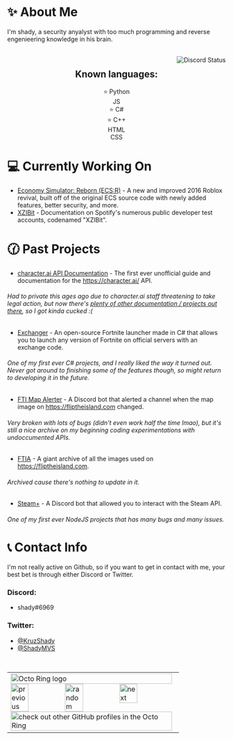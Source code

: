 # ✨ About Me

I'm shady, a security anyalyst with too much programming and reverse engenieering knowledge in his brain.

<br>
<img align="right" src="https://lanyard.cnrad.dev/api/876581935596589098" alt="Discord Status">

<h2 align="center"> Known languages: </h2>
<div align="center">
    ⭐ Python
    <br>
    JS
    <br>
    ⭐ C#
    <br>
    ⭐ C++
    <br>
    HTML
    <br>
    CSS
</div>
    
# 💻 Currently Working On
- [Economy Simulator: Reborn (ECS:R)](https://rbx.samu3l.wtf) - A new and improved 2016 Roblox revival, built off of the original ECS source code with newly added features, better security, and more.
- [XZIBit](https://github.com/u4pak/xzibit) - Documentation on Spotify's numerous public developer test accounts, codenamed "XZIBit".

# 🕜 Past Projects
- [character.ai API Documentation](https://github.com/u4pak/characterai-api) - The first ever unofficial guide and documentation for the https://character.ai/ API.

###### Had to private this ages ago due to character.ai staff threatening to take legal action, but now there's [plenty of other documentation / projects out there](https://github.com/drizzle-mizzle/CharacterAI-Discord-Bot), so I got kinda cucked :(

- [Exchanger](https://github.com/u4pak/exchanger) - An open-source Fortnite launcher made in C# that allows you to launch any version of Fortnite on official servers with an exchange code.

###### One of my first ever C# projects, and I really liked the way it turned out. Never got around to finishing some of the features though, so might return to developing it in the future.

- [FTI Map Alerter](https://github.com/u4pak/fti-map-alert) - A Discord bot that alerted a channel when the map image on https://fliptheisland.com changed.

###### Very broken with lots of bugs (didn't even work half the time lmao), but it's still a nice archive on my beginning coding experimentations with undoccumented APIs.

- [FTIA](https://github.com/u4pak/ftia) - A giant archive of all the images used on https://fliptheisland.com.

###### Archived cause there's nothing to update in it.

- [Steam+](https://github.com/u4pak/steam-plus) - A Discord bot that allowed you to interact with the Steam API.

###### One of my first ever NodeJS projects that has many bugs and many issues.

# 📞 Contact Info

I'm not really active on Github, so if you want to get in contact with me, your best bet is through either Discord or Twitter.

### Discord:
- shady#6969

### Twitter:
- [@KruzShady](https://twitter.com/kruzshady)
- [@ShadyMVS](https://twitter.com/shadymvs)

<br>
<table><tbody><tr><td><a href="https://octo-ring.com/"><img src="https://octo-ring.com/static/img/widget/top.png" width="99%" alt="Octo Ring logo" align="top"></a><br><a href="https://octo-ring.com/p/u4pak/prev"><img src="https://octo-ring.com/static/img/widget/prev.png" width="33%" alt="previous" align="top" title="previous profile"></a><a href="https://octo-ring.com/p/u4pak/random"><img src="https://octo-ring.com/static/img/widget/random.png" width="33%" alt="random" align="top" title="random profile"></a><a href="https://octo-ring.com/p/u4pak/next"><img src="https://octo-ring.com/static/img/widget/next.png" width="33%" alt="next" align="top" title="next profile"></a><br><a href="https://octo-ring.com/"><img src="https://octo-ring.com/static/img/widget/bottom.png" width="99%" alt="check out other GitHub profiles in the Octo Ring" align="top"></a></td></tr></tbody></table>
